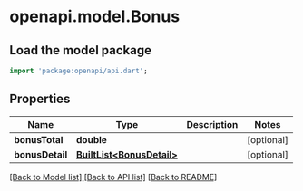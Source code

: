 # openapi.model.Bonus

## Load the model package
```dart
import 'package:openapi/api.dart';
```

## Properties
Name | Type | Description | Notes
------------ | ------------- | ------------- | -------------
**bonusTotal** | **double** |  | [optional] 
**bonusDetail** | [**BuiltList&lt;BonusDetail&gt;**](BonusDetail.md) |  | [optional] 

[[Back to Model list]](../README.md#documentation-for-models) [[Back to API list]](../README.md#documentation-for-api-endpoints) [[Back to README]](../README.md)


